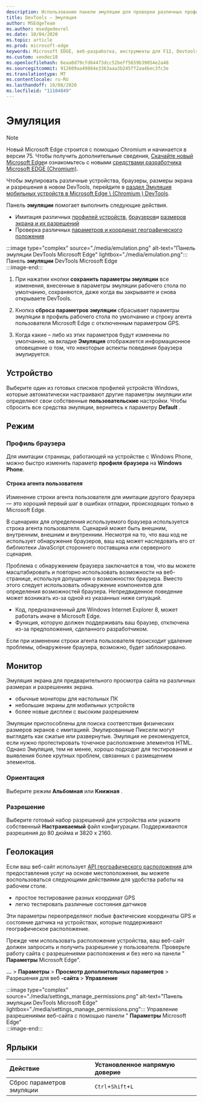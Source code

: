 ```yaml
---
description: Использование панели эмуляции для проверки различных профилей браузера, размеров экрана и разрешения и координат местоположения GPS
title: DevTools — Эмуляция
author: MSEdgeTeam
ms.author: msedgedevrel
ms.date: 10/04/2020
ms.topic: article
ms.prod: microsoft-edge
keywords: Microsoft EDGE, веб-разработка, инструменты для F12, Devtools, эмуляция устройств, разработка с откликом, географическое расположение, разрешение
ms.custom: seodec18
ms.openlocfilehash: 6eaa8d79cfd64473dcc52beff5659b39054e2a48
ms.sourcegitcommit: 912609aa49864e3363aaa3b245ff2aa4bec3fc3e
ms.translationtype: MT
ms.contentlocale: ru-RU
ms.lasthandoff: 10/08/2020
ms.locfileid: "11104849"
---
```

# Эмуляция  

> [!NOTE]
> Новый Microsoft Edge строится с помощью Chromium и начинается в версии 75.  Чтобы получить дополнительные сведения, [Скачайте новый Microsoft Edge][MicrosoftNewEdge]и ознакомьтесь с новыми [средствами разработчика Microsoft EDGE (Chromium)][DevtoolsGuideChromium].  
> 
> Чтобы эмулировать различные устройства, браузеры, размеры экрана и разрешения в новом DevTools, перейдите в [раздел Эмуляция мобильных устройств в Microsoft Edge \ (Chromium \) DevTools][DevtoolsGuideChromiumDeviceMode].  

Панель **эмуляции** помогает выполнить следующие действия.    

*   Имитация различных [профилей устройств](#device), [браузеров](#browser-profile)и [размеров экрана и их разрешений](#display)  
*   Проверка различных [параметров и координат географического положения](#geolocation)  

:::image type="complex" source="./media/emulation.png" alt-text="Панель эмуляции DevTools Microsoft Edge" lightbox="./media/emulation.png":::
   Панель **эмуляции** DevTools Microsoft Edge  
:::image-end:::  

1.  При нажатии кнопки **сохранить параметры эмуляции** все изменения, внесенные в параметры эмуляции рабочего стола по умолчанию, сохраняются, даже когда вы закрываете и снова открываете DevTools.  

1.  Кнопка **сброса параметров эмуляции** сбрасывает параметры эмуляции в профиль рабочего стола по умолчанию и строку агента пользователя Microsoft Edge с отключенным параметром GPS.  

1.  Когда какие – либо из этих параметров будут изменены по умолчанию, на вкладке **Эмуляция** отображается информационное оповещение о том, что некоторые аспекты поведения браузера эмулируется.  

## Устройство  

Выберите один из готовых списков профилей устройств Windows, которые автоматически настраивают другие параметры эмуляции или определяют свои собственные **пользовательские** настройки.  Чтобы сбросить все средства эмуляции, вернитесь к параметру **Default** .  

## Режим  

### Профиль браузера  

Для имитации страницы, работающей на устройстве с Windows Phone, можно быстро изменить параметр **профиля браузера** на **Windows Phone**.  

#### Строка агента пользователя  

Изменение строки агента пользователя для имитации другого браузера — это хороший первый шаг в ошибках отладки, происходящих только в Microsoft Edge.  

В сценариях для определения используемого браузера используется строка агента пользователя.  Сценарий может быть внешним, внутренним, внешним и внутренним.  Несмотря на то, что ваш код не использует обнаружение браузеров, ваш код может наследовать его от библиотеки JavaScript стороннего поставщика или серверного сценария.  

Проблема с обнаружением браузера заключается в том, что вы можете масштабировать и повторно использовать возможности на веб-странице, используя допущения о возможностях браузера. Вместо этого следует использовать обнаружение компонентов для определения возможностей браузера.  Непредвиденное поведение может возникать из-за одной из указанных ниже ситуаций.  

*   Код, предназначенный для Windows Internet Explorer 8, может работать иначе в Microsoft Edge.  
*   Функция, которую должен поддерживать ваш браузер, отключена из-за предположения, сделанного разработчиком.  

Если при изменении строки агента пользователя происходит удаление проблемы, обнаружение браузера, возможно, будет заблокировано.  

## Монитор  

Эмуляция экрана для предварительного просмотра сайта на различных размерах и разрешениях экрана.  

*   обычные мониторы для настольных ПК  
*   небольшие экраны для мобильных устройств  
*   более новые дисплеи с высоким разрешением  

Эмуляции приспособлены для поиска соответствия физических размеров экранов с имитацией.  Эмулированные Пиксели могут выглядеть как сжатые или развернутые. Эмуляция не рекомендуется, если нужно протестировать точечное расположение элементов HTML.  Однако Эмуляция, тем не менее, хорошо подходит для тестирования и выявления более крупных проблем, связанных с размещением элементов.  

### Ориентация  

Выберите режим **Альбомная** или **Книжная** .  

### Разрешение  

Выберите готовый набор разрешений для устройства или укажите собственный **Настраиваемый** файл конфигурации.  Поддерживаются разрешения до 80 дюйма и 3820 x 2160.  

## Геолокация  

Если ваш веб-сайт использует [API географического расположения][MdnGeolocationUsing] для предоставления услуг на основе местоположения, вы можете воспользоваться следующими действиями для удобства работы на рабочем столе.  

*   простое тестирование разных координат GPS  
*   легко тестировать различные состояния датчиков  

Эти параметры переопределяют любые фактические координаты GPS и состояние датчика на устройствах, которые поддерживают географическое расположение.  

Прежде чем использовать расположение устройства, ваш веб-сайт должен запросить и получить разрешение у пользователя.  Проверьте работу сайта с разрешениями расположения и без него на панели " **Параметры** Microsoft Edge".  

**...** >  **Параметры**  >  **Просмотр дополнительных параметров**  >  Разрешения для веб **-сайта**  >  **Управление**  

:::image type="complex" source="./media/settings_manage_permissions.png" alt-text="Панель эмуляции DevTools Microsoft Edge" lightbox="./media/settings_manage_permissions.png":::
   Управление разрешениями веб-сайта с помощью панели " **Параметры** Microsoft Edge"  
:::image-end:::  

## Ярлыки

| Действие  | Установленное напрямую доверие  |  
|:--- |:--- |  
| Сброс параметров эмуляции | `Ctrl`+`Shift`+`L` |  

<!-- links -->  


[DevtoolsGuideChromium]: /microsoft-edge/devtools-guide-chromium "Инструменты разработчика Microsoft EDGE (Chromium) | Документы Microsoft"  
[DevtoolsGuideChromiumDeviceMode]: /microsoft-edge/devtools-guide-chromium/device-mode "Эмуляция мобильных устройств в Microsoft Edge DevTools | Документы Microsoft"  

[MicrosoftNewEdge]: https://www.microsoft.com/edge "Скачать новый браузер Microsoft Edge"  

[MdnGeolocationUsing]: https://developer.mozilla.org/docs/Web/API/Geolocation/Using_geolocation "API географического положения | MDN"  